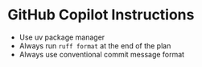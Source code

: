 # GitHub Copilot Instructions

- Use uv package manager
- Always run `ruff format` at the end of the plan
- Always use conventional commit message format
